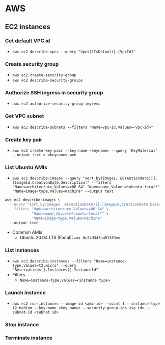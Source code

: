 # AWS

## EC2 instances

### Get default VPC id
- `aws ec2 describe-vpcs --query "Vpcs[?IsDefault].[VpcId]"`

### Create security group
- `aws ec2 create-security-group`
- `aws ec2 describe-security-groups`

### Authorize SSH ingress in security group
- `aws ec2 authorize-security-group-ingress`

### Get VPC subnet
- `aws ec2 describe-subnets --filters "Name=vpc-id,Values=<vpc-id>"`

### Create key pair
- `aws ec2 create-key-pair --key-name <keyname> --query 'KeyMaterial' --output text > <keyname>.pem`

### List Ubuntu AMIs

- `aws ec2 describe-images --query "sort_by(Images, &CreationDate)[].[ImageId,CreationDate,Description]" --filters "Name=architecture,Values=x86_64" "Name=name,Values=*ubuntu-focal*" "Name=image-type,Values=machine" --output text`

```bash
aws ec2 describe-images \
  --query "sort_by(Images, &CreationDate)[].[ImageId,CreationDate,Description]" \
  --filters "Name=architecture,Values=x86_64" \
            "Name=name,Values=*ubuntu-focal*" \
            "Name=image-type,Values=machine"
  --output text
```

- Common AMIs
  - Ubuntu 20.04 LTS (Focal): `ami-0c24d345ea91339ee`

### List instances
- `aws ec2 describe-instances --filters "Name=instance-type,Values=t2.micro" --query "Reservations[].Instances[].InstanceId"`
- Filters
  - `Name=instance-type,Values=<instance type>`

### Launch instance
- `aws ec2 run-instances --image-id <ami-id> --count 1 --instance-type t2.medium --key-name <key name> --security-group-ids <sg id> --subnet-id <subnet id>`

### Stop instance

### Terminate instance


